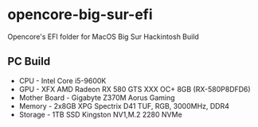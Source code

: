 # opencore-big-sur-efi
Opencore's EFI folder for MacOS Big Sur Hackintosh Build

## PC Build
* CPU - Intel Core i5-9600K
* GPU - XFX AMD Radeon RX 580 GTS XXX OC+ 8GB (RX-580P8DFD6)
* Mother Board - Gigabyte Z370M Aorus Gaming
* Memory - 2x8GB XPG Spectrix D41 TUF, RGB, 3000MHz, DDR4
* Storage - 1TB SSD Kingston NV1,M.2 2280 NVMe

